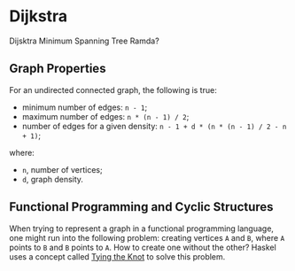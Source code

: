# Dijkstra

Dijsktra
Minimum Spanning Tree
Ramda?

## Graph Properties

For an undirected connected graph, the following is true:

- minimum number of edges: `n - 1`;
- maximum number of edges: `n * (n - 1) / 2`;
- number of edges for a given density: `n - 1 + d * (n * (n - 1) / 2 - n + 1)`;

where:

- `n`, number of vertices;
- `d`, graph density.

## Functional Programming and Cyclic Structures

When trying to represent a graph in a functional programming language, one might run into the following problem: creating vertices `A` and `B`, where `A` points to `B` and `B` points to `A`. How to create one without the other? Haskel uses a concept called [Tying the Knot](https://wiki.haskell.org/Tying_the_Knot) to solve this problem.
